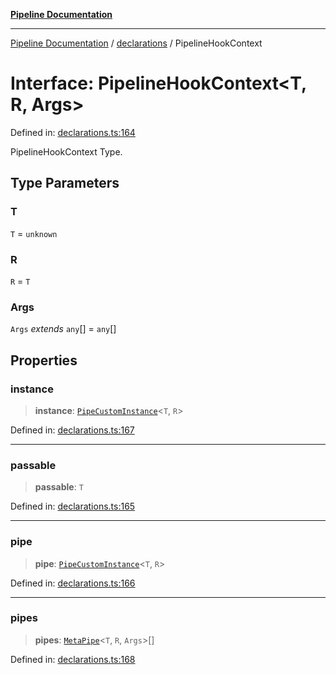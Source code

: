 [**Pipeline Documentation**](../../README.md)

***

[Pipeline Documentation](../../README.md) / [declarations](../README.md) / PipelineHookContext

# Interface: PipelineHookContext\<T, R, Args\>

Defined in: [declarations.ts:164](https://github.com/stonemjs/pipeline/blob/c1939f54bb171590323c05e0cd983f2249e30e00/src/declarations.ts#L164)

PipelineHookContext Type.

## Type Parameters

### T

`T` = `unknown`

### R

`R` = `T`

### Args

`Args` *extends* `any`[] = `any`[]

## Properties

### instance

> **instance**: [`PipeCustomInstance`](PipeCustomInstance.md)\<`T`, `R`\>

Defined in: [declarations.ts:167](https://github.com/stonemjs/pipeline/blob/c1939f54bb171590323c05e0cd983f2249e30e00/src/declarations.ts#L167)

***

### passable

> **passable**: `T`

Defined in: [declarations.ts:165](https://github.com/stonemjs/pipeline/blob/c1939f54bb171590323c05e0cd983f2249e30e00/src/declarations.ts#L165)

***

### pipe

> **pipe**: [`PipeCustomInstance`](PipeCustomInstance.md)\<`T`, `R`\>

Defined in: [declarations.ts:166](https://github.com/stonemjs/pipeline/blob/c1939f54bb171590323c05e0cd983f2249e30e00/src/declarations.ts#L166)

***

### pipes

> **pipes**: [`MetaPipe`](MetaPipe.md)\<`T`, `R`, `Args`\>[]

Defined in: [declarations.ts:168](https://github.com/stonemjs/pipeline/blob/c1939f54bb171590323c05e0cd983f2249e30e00/src/declarations.ts#L168)
